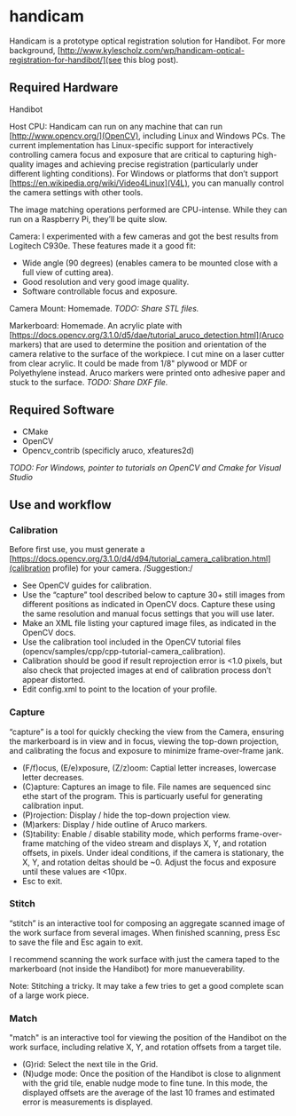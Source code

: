 # handicam

Handicam is a prototype optical registration solution for Handibot. For more background, [http://www.kylescholz.com/wp/handicam-optical-registration-for-handibot/](see this blog post).

## Required Hardware

Handibot

Host CPU: Handicam can run on any machine that can run [http://www.opencv.org/](OpenCV), including Linux and Windows PCs. The current implementation has Linux-specific support for interactively controlling camera focus and exposure that are critical to capturing high-quality images and achieving precise registration (particularly under different lighting conditions). For Windows or platforms that don’t support [https://en.wikipedia.org/wiki/Video4Linux](V4L), you can manually control the camera settings with other tools.

The image matching operations performed are CPU-intense. While they can run on a Raspberry Pi, they’ll be quite slow.

Camera: I experimented with a few cameras and got the best results from Logitech C930e. These features made it a good fit:
* Wide angle (90 degrees) (enables camera to be mounted close with a full view of cutting area).
* Good resolution and very good image quality.
* Software controllable focus and exposure.

Camera Mount: Homemade. *TODO: Share STL files.*

Markerboard: Homemade. An acrylic plate with [https://docs.opencv.org/3.1.0/d5/dae/tutorial_aruco_detection.html](Aruco markers) that are used to determine the position and orientation of the camera relative to the surface of the workpiece. I cut mine on a laser cutter from clear acrylic. It could be made from 1/8" plywood or MDF or Polyethylene instead. Aruco markers were printed onto adhesive paper and stuck to the surface. *TODO: Share DXF file.*

## Required Software
* CMake
* OpenCV
* Opencv_contrib (specificly aruco, xfeatures2d)

*TODO: For Windows, pointer to tutorials on OpenCV and Cmake for Visual Studio*

## Use and workflow

### Calibration

Before first use, you must generate a [https://docs.opencv.org/3.1.0/d4/d94/tutorial_camera_calibration.html](calibration profile) for your camera. /Suggestion:/
* See OpenCV guides for calibration.
* Use the “capture” tool described below to capture 30+ still images from different positions as indicated in OpenCV docs. Capture these using the same resolution and manual focus settings that you will use later.
* Make an XML file listing your captured image files, as indicated in the OpenCV docs.
* Use the calibration tool included in the OpenCV tutorial files (opencv/samples/cpp/cpp-tutorial-camera_calibration).
* Calibration should be good if result reprojection error is <1.0 pixels, but also check that projected images at end of calibration process don’t appear distorted.
* Edit config.xml to point to the location of your profile.

### Capture

“capture” is a tool for quickly checking the view from the Camera, ensuring the markerboard is in view and in focus, viewing the top-down projection, and calibrating the focus and exposure to minimize frame-over-frame jank.
* (F/f)ocus, (E/e)xposure, (Z/z)oom: Captial letter increases, lowercase letter decreases.
* (C)apture: Captures an image to file. File names are sequenced sinc ethe start of the program. This is particuarly useful for generating calibration input.
* (P)rojection: Display / hide the top-down projection view.
* (M)arkers: Display / hide outline of Aruco markers.
* (S)tability: Enable / disable stability mode, which performs frame-over-frame matching of the video stream and displays X, Y, and rotation offsets, in pixels. Under ideal conditions, if the camera is stationary, the X, Y, and rotation deltas should be ~0. Adjust the focus and exposure until these values are <10px.
* Esc to exit.

### Stitch

“stitch” is an interactive tool for composing an aggregate scanned image of the work surface from several images. When finished scanning, press Esc to save the file and Esc again to exit.

I recommend scanning the work surface with just the camera taped to the markerboard (not inside the Handibot) for more manueverability.

Note: Stitching a tricky. It may take a few tries to get a good complete scan of a large work piece.

### Match

"match" is an interactive tool for viewing the position of the Handibot on the work surface, including relative X, Y, and rotation offsets from a target tile.
* (G)rid: Select the next tile in the Grid.
* (N)udge mode: Once the position of the Handibot is close to alignment with the grid tile, enable nudge mode to fine tune. In this mode, the displayed offsets are the average of the last 10 frames and estimated error is measurements is displayed.

